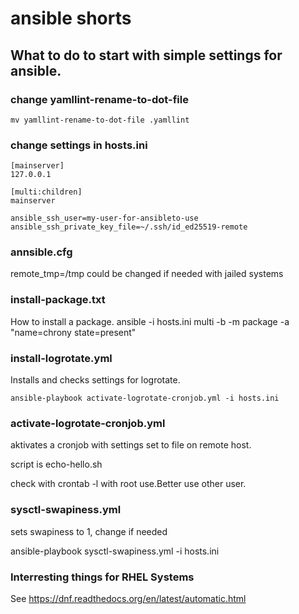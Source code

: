 # ansible shorts

## What to do to start with simple settings for ansible.

### change yamllint-rename-to-dot-file

```
mv yamllint-rename-to-dot-file .yamllint
```

### change settings in hosts.ini

```
[mainserver]
127.0.0.1

[multi:children]
mainserver

ansible_ssh_user=my-user-for-ansibleto-use
ansible_ssh_private_key_file=~/.ssh/id_ed25519-remote
```

### annsible.cfg 

remote_tmp=/tmp could be changed if needed with jailed systems 

### install-package.txt
How to install a package.
ansible -i hosts.ini multi  -b -m package -a "name=chrony state=present"

### install-logrotate.yml

Installs and checks settings for logrotate.

```
ansible-playbook activate-logrotate-cronjob.yml -i hosts.ini
```
### activate-logrotate-cronjob.yml

aktivates a cronjob with settings set to file on remote host.

script is echo-hello.sh

check with crontab -l with root use.Better use other user.

### sysctl-swapiness.yml

sets swapiness to 1, change if needed

ansible-playbook sysctl-swapiness.yml -i hosts.ini

### Interresting things for RHEL Systems

See https://dnf.readthedocs.org/en/latest/automatic.html



